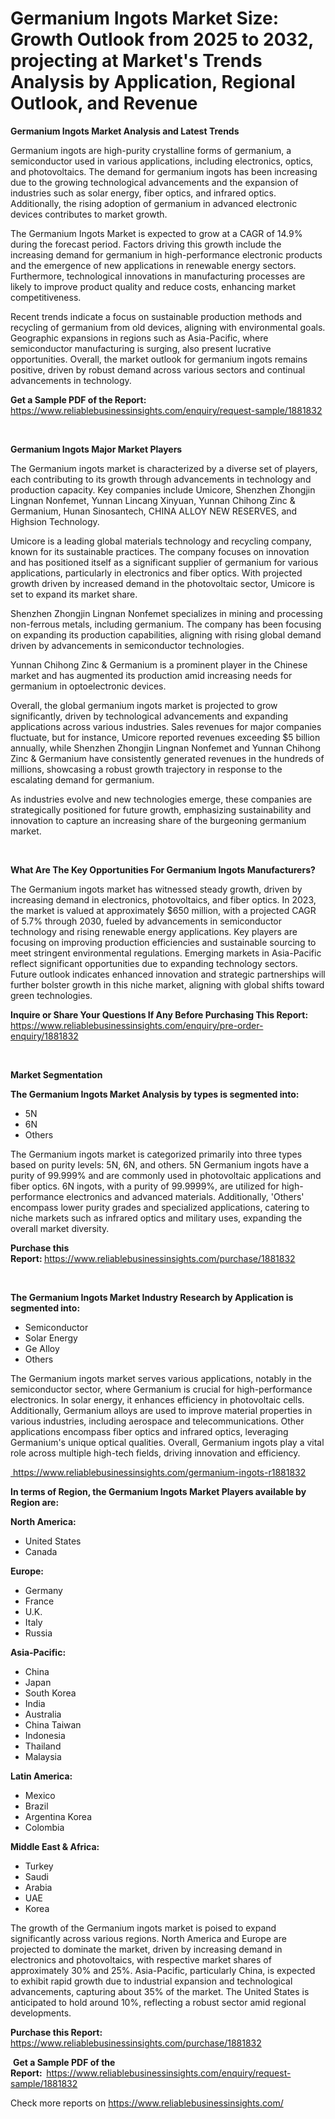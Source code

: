 <p><h1>Germanium Ingots Market Size: Growth Outlook from 2025 to 2032, projecting at Market's Trends Analysis by Application, Regional Outlook, and Revenue</h1></p><p><strong>Germanium Ingots Market Analysis and Latest Trends</strong></p>
<p><p>Germanium ingots are high-purity crystalline forms of germanium, a semiconductor used in various applications, including electronics, optics, and photovoltaics. The demand for germanium ingots has been increasing due to the growing technological advancements and the expansion of industries such as solar energy, fiber optics, and infrared optics. Additionally, the rising adoption of germanium in advanced electronic devices contributes to market growth.</p><p>The Germanium Ingots Market is expected to grow at a CAGR of 14.9% during the forecast period. Factors driving this growth include the increasing demand for germanium in high-performance electronic products and the emergence of new applications in renewable energy sectors. Furthermore, technological innovations in manufacturing processes are likely to improve product quality and reduce costs, enhancing market competitiveness.</p><p>Recent trends indicate a focus on sustainable production methods and recycling of germanium from old devices, aligning with environmental goals. Geographic expansions in regions such as Asia-Pacific, where semiconductor manufacturing is surging, also present lucrative opportunities. Overall, the market outlook for germanium ingots remains positive, driven by robust demand across various sectors and continual advancements in technology.</p></p>
<p><strong>Get a Sample PDF of the Report:&nbsp;</strong> <a href="https://www.reliablebusinessinsights.com/enquiry/request-sample/1881832?utm_campaign=3053&utm_medium=2&utm_source=Github&utm_content=ia&utm_term=01042025&utm_id=germanium-ingots">https://www.reliablebusinessinsights.com/enquiry/request-sample/1881832</a></p>
<p>&nbsp;</p>
<p><strong>Germanium Ingots Major Market Players</strong></p>
<p><p>The Germanium ingots market is characterized by a diverse set of players, each contributing to its growth through advancements in technology and production capacity. Key companies include Umicore, Shenzhen Zhongjin Lingnan Nonfemet, Yunnan Lincang Xinyuan, Yunnan Chihong Zinc & Germanium, Hunan Sinosantech, CHINA ALLOY NEW RESERVES, and Highsion Technology.</p><p>Umicore is a leading global materials technology and recycling company, known for its sustainable practices. The company focuses on innovation and has positioned itself as a significant supplier of germanium for various applications, particularly in electronics and fiber optics. With projected growth driven by increased demand in the photovoltaic sector, Umicore is set to expand its market share.</p><p>Shenzhen Zhongjin Lingnan Nonfemet specializes in mining and processing non-ferrous metals, including germanium. The company has been focusing on expanding its production capabilities, aligning with rising global demand driven by advancements in semiconductor technologies. </p><p>Yunnan Chihong Zinc & Germanium is a prominent player in the Chinese market and has augmented its production amid increasing needs for germanium in optoelectronic devices. </p><p>Overall, the global germanium ingots market is projected to grow significantly, driven by technological advancements and expanding applications across various industries. Sales revenues for major companies fluctuate, but for instance, Umicore reported revenues exceeding $5 billion annually, while Shenzhen Zhongjin Lingnan Nonfemet and Yunnan Chihong Zinc & Germanium have consistently generated revenues in the hundreds of millions, showcasing a robust growth trajectory in response to the escalating demand for germanium.</p><p>As industries evolve and new technologies emerge, these companies are strategically positioned for future growth, emphasizing sustainability and innovation to capture an increasing share of the burgeoning germanium market.</p></p>
<p>&nbsp;</p>
<p><strong>What Are The Key Opportunities For Germanium Ingots Manufacturers?</strong></p>
<p><p>The Germanium ingots market has witnessed steady growth, driven by increasing demand in electronics, photovoltaics, and fiber optics. In 2023, the market is valued at approximately $650 million, with a projected CAGR of 5.7% through 2030, fueled by advancements in semiconductor technology and rising renewable energy applications. Key players are focusing on improving production efficiencies and sustainable sourcing to meet stringent environmental regulations. Emerging markets in Asia-Pacific reflect significant opportunities due to expanding technology sectors. Future outlook indicates enhanced innovation and strategic partnerships will further bolster growth in this niche market, aligning with global shifts toward green technologies.</p></p>
<p><strong>Inquire or Share Your Questions If Any Before Purchasing This Report:</strong> <a href="https://www.reliablebusinessinsights.com/enquiry/pre-order-enquiry/1881832?utm_campaign=3053&utm_medium=2&utm_source=Github&utm_content=ia&utm_term=01042025&utm_id=germanium-ingots">https://www.reliablebusinessinsights.com/enquiry/pre-order-enquiry/1881832</a></p>
<p>&nbsp;</p>
<p><strong>Market Segmentation</strong></p>
<p><strong>The Germanium Ingots Market Analysis by types is segmented into:</strong></p>
<p><ul><li>5N</li><li>6N</li><li>Others</li></ul></p>
<p><p>The Germanium ingots market is categorized primarily into three types based on purity levels: 5N, 6N, and others. 5N Germanium ingots have a purity of 99.999% and are commonly used in photovoltaic applications and fiber optics. 6N ingots, with a purity of 99.9999%, are utilized for high-performance electronics and advanced materials. Additionally, 'Others' encompass lower purity grades and specialized applications, catering to niche markets such as infrared optics and military uses, expanding the overall market diversity.</p></p>
<p><strong>Purchase this Report:&nbsp;</strong><a href="https://www.reliablebusinessinsights.com/purchase/1881832?utm_campaign=3053&utm_medium=2&utm_source=Github&utm_content=ia&utm_term=01042025&utm_id=germanium-ingots">https://www.reliablebusinessinsights.com/purchase/1881832</a></p>
<p>&nbsp;</p>
<p><strong>The Germanium Ingots Market Industry Research by Application is segmented into:</strong></p>
<p><ul><li>Semiconductor</li><li>Solar Energy</li><li>Ge Alloy</li><li>Others</li></ul></p>
<p><p>The Germanium ingots market serves various applications, notably in the semiconductor sector, where Germanium is crucial for high-performance electronics. In solar energy, it enhances efficiency in photovoltaic cells. Additionally, Germanium alloys are used to improve material properties in various industries, including aerospace and telecommunications. Other applications encompass fiber optics and infrared optics, leveraging Germanium's unique optical qualities. Overall, Germanium ingots play a vital role across multiple high-tech fields, driving innovation and efficiency.</p></p>
<p><a href="https://www.reliablebusinessinsights.com/germanium-ingots-r1881832?utm_campaign=3053&utm_medium=2&utm_source=Github&utm_content=ia&utm_term=01042025&utm_id=germanium-ingots">&nbsp;https://www.reliablebusinessinsights.com/germanium-ingots-r1881832</a></p>
<p><strong>In terms of Region, the Germanium Ingots Market Players available by Region are:</strong></p>
<p>
    <p> <strong> North America: </strong>
        <ul>
            <li>United States</li>
            <li>Canada</li>
        </ul>
        </p> 
    <p> <strong> Europe: </strong>
        <ul>
            <li>Germany</li>
            <li>France</li>
            <li>U.K.</li>
            <li>Italy</li>
            <li>Russia</li>
        </ul>
        </p> 
    <p> <strong> Asia-Pacific: </strong>
        <ul>
            <li>China</li>
            <li>Japan</li>
            <li>South Korea</li>
            <li>India</li>
            <li>Australia</li>
            <li>China Taiwan</li>
            <li>Indonesia</li>
            <li>Thailand</li>
            <li>Malaysia</li>
        </ul>
        </p> 
    <p> <strong> Latin America: </strong>
        <ul>
            <li>Mexico</li>
            <li>Brazil</li>
            <li>Argentina Korea</li>
            <li>Colombia</li>
        </ul>
        </p> 
    <p> <strong> Middle East & Africa: </strong>
        <ul>
            <li>Turkey</li>
            <li>Saudi</li>
            <li>Arabia</li>
            <li>UAE</li>
            <li>Korea</li>
        </ul>
    </p>
    </p>
<p><p>The growth of the Germanium ingots market is poised to expand significantly across various regions. North America and Europe are projected to dominate the market, driven by increasing demand in electronics and photovoltaics, with respective market shares of approximately 30% and 25%. Asia-Pacific, particularly China, is expected to exhibit rapid growth due to industrial expansion and technological advancements, capturing about 35% of the market. The United States is anticipated to hold around 10%, reflecting a robust sector amid regional developments.</p></p>
<p><strong>Purchase this Report: </strong><a href="https://www.reliablebusinessinsights.com/purchase/1881832?utm_campaign=3053&utm_medium=2&utm_source=Github&utm_content=ia&utm_term=01042025&utm_id=germanium-ingots">https://www.reliablebusinessinsights.com/purchase/1881832</a></p>
<p>&nbsp;<strong>Get a Sample PDF of the Report:&nbsp;&nbsp;</strong><a href="https://www.reliablebusinessinsights.com/enquiry/request-sample/1881832?utm_campaign=3053&utm_medium=2&utm_source=Github&utm_content=ia&utm_term=01042025&utm_id=germanium-ingots">https://www.reliablebusinessinsights.com/enquiry/request-sample/1881832</a></p>
<p><strong></strong></p>
<p>Check more reports on <a href="https://www.reliablebusinessinsights.com/?utm_campaign=3053&utm_medium=2&utm_source=Github&utm_content=ia&utm_term=01042025&utm_id=germanium-ingots">https://www.reliablebusinessinsights.com/</a></p>